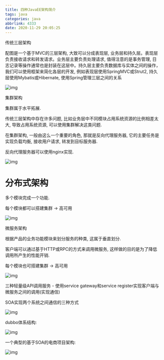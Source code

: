 ```yaml
---
title: 四种JavaEE架构简介
tags: java
categories: java
abbrlink: 4333
date: 2020-11-29 20:05:25
---
```


传统三层架构

配图是一个基于MVC的三层架构, 大致可以分成表现层, 业务层和持久层。表现层负责接收请求和转发请求。业务层主要负责处理请求, 值得注意的是事务管理, 日志记录等操作通常也是封装在这层中。持久层主要负责数据库与实体之间的操作，我们可以使用框架来简化各层的开发, 例如表现层使用SpringMVC或Strut2, 持久层使用Mybatis或Hibernate, 使用Spring管理三层之间的关系 <!--more-->

![img](https://images2018.cnblogs.com/blog/1471979/201808/1471979-20180829105155049-481908758.png)

 

 

集群架构

集群属于水平拓展.

传统三层架构中存在许多问题, 比如业务层中不同模块占用系统资源的比例相差太大, 导致占用系统资源, 可以使用集群解决这类问题.

在集群架构, 一般由这么一个重要的角色, 那就是反向代理服务器, 它的主要任务是实现负载均衡, 接收用户请求, 转发到目标服务器.

反向代理服务器可以使用nginx实现.

![img](https://images2018.cnblogs.com/blog/1471979/201808/1471979-20180829103451096-37051288.png)

 

#  分布式架构

多个模块完成一个功能.

每个模块都可以搭建集群 -> 高可用

![img](https://images2018.cnblogs.com/blog/1471979/201808/1471979-20180829104315263-150430733.png)

 

 微服务架构

根据产品的业务功能模块来划分服务的种类, 这属于垂直划分.

客户端可以通过基于HTTP或RPC的方式来调用微服务, 这样做的目的是为了降低调用所产生的性能开销.

每个模块也可搭建集群 -> 高可用

![img](https://images2018.cnblogs.com/blog/1471979/201808/1471979-20180829104515114-760628485.png)

三种轻量级API调用服务 - 使用service gateway和service register实现客户端与微服务之间的调用(实现通信)

SOA实现两个系统之间通信的三种方式

![img](https://images2018.cnblogs.com/blog/1471979/201808/1471979-20180829105440188-18517504.png)

 

dubbo体系结构:

![img](https://images2018.cnblogs.com/blog/1471979/201808/1471979-20180829105514263-1906080560.png)

 

 

一个典型的基于SOA的电商项目架构:

![img](https://images2018.cnblogs.com/blog/1471979/201808/1471979-20180829105035906-521553459.png)
